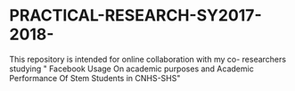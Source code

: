 # PRACTICAL-RESEARCH-SY2017-2018-
This repository is intended for online collaboration with my co- researchers studying " Facebook Usage On academic purposes and Academic Performance Of Stem Students in CNHS-SHS"
